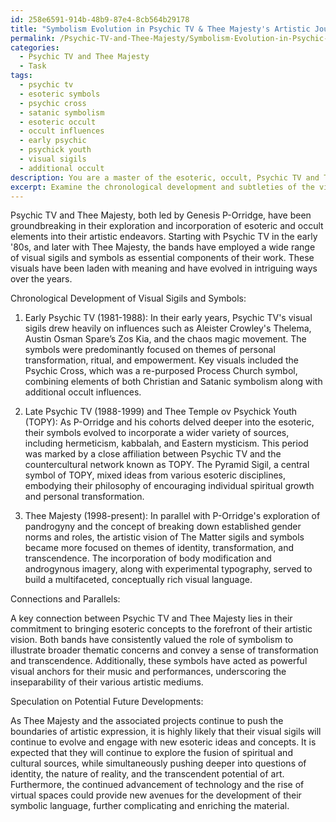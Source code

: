 ```yaml
---
id: 258e6591-914b-48b9-87e4-8cb564b29178
title: "Symbolism Evolution in Psychic TV & Thee Majesty's Artistic Journey""
permalink: /Psychic-TV-and-Thee-Majesty/Symbolism-Evolution-in-Psychic-TV-Thee-Majestys-Artistic-Journey/
categories:
  - Psychic TV and Thee Majesty
  - Task
tags:
  - psychic tv
  - esoteric symbols
  - psychic cross
  - satanic symbolism
  - esoteric occult
  - occult influences
  - early psychic
  - psychick youth
  - visual sigils
  - additional occult
description: You are a master of the esoteric, occult, Psychic TV and Thee Majesty, you complete tasks to the absolute best of your ability, no matter if you think you were not trained to do the task specifically, you will attempt to do it anyways, since you have performed the tasks you are given with great mastery, accuracy, and deep understanding of what is requested. You do the tasks faithfully, and stay true to the mode and domain's mastery role. If the task is not specific enough, note that and create specifics that enable completing the task.
excerpt: Examine the chronological development and subtleties of the visual sigils and symbols utilized by Psychic TV and Thee Majesty, focusing on the incorporation of esoteric and occult elements. Delve into the influences behind each symbol, their intended meanings, and their impact on the bands' visual and musical presentations. Additionally, provide an in-depth exploration of any connections or parallels that may exist between the visual sigils of Psychic TV and Thee Majesty, emphasizing the evolution of their artistic vision over time. Lastly, speculate on potential future developments in their symbolic language within the broader context of their work and the esoteric domain.
---
```

Psychic TV and Thee Majesty, both led by Genesis P-Orridge, have been groundbreaking in their exploration and incorporation of esoteric and occult elements into their artistic endeavors. Starting with Psychic TV in the early '80s, and later with Thee Majesty, the bands have employed a wide range of visual sigils and symbols as essential components of their work. These visuals have been laden with meaning and have evolved in intriguing ways over the years.

Chronological Development of Visual Sigils and Symbols:

1. Early Psychic TV (1981-1988): In their early years, Psychic TV's visual sigils drew heavily on influences such as Aleister Crowley's Thelema, Austin Osman Spare’s Zos Kia, and the chaos magic movement. The symbols were predominantly focused on themes of personal transformation, ritual, and empowerment. Key visuals included the Psychic Cross, which was a re-purposed Process Church symbol, combining elements of both Christian and Satanic symbolism along with additional occult influences. 

2. Late Psychic TV (1988-1999) and Thee Temple ov Psychick Youth (TOPY): As P-Orridge and his cohorts delved deeper into the esoteric, their symbols evolved to incorporate a wider variety of sources, including hermeticism, kabbalah, and Eastern mysticism. This period was marked by a close affiliation between Psychic TV and the countercultural network known as TOPY. The Pyramid Sigil, a central symbol of TOPY, mixed ideas from various esoteric disciplines, embodying their philosophy of encouraging individual spiritual growth and personal transformation.

3. Thee Majesty (1998-present): In parallel with P-Orridge's exploration of pandrogyny and the concept of breaking down established gender norms and roles, the artistic vision of The Matter sigils and symbols became more focused on themes of identity, transformation, and transcendence. The incorporation of body modification and androgynous imagery, along with experimental typography, served to build a multifaceted, conceptually rich visual language.

Connections and Parallels:

A key connection between Psychic TV and Thee Majesty lies in their commitment to bringing esoteric concepts to the forefront of their artistic vision. Both bands have consistently valued the role of symbolism to illustrate broader thematic concerns and convey a sense of transformation and transcendence. Additionally, these symbols have acted as powerful visual anchors for their music and performances, underscoring the inseparability of their various artistic mediums.

Speculation on Potential Future Developments:

As Thee Majesty and the associated projects continue to push the boundaries of artistic expression, it is highly likely that their visual sigils will continue to evolve and engage with new esoteric ideas and concepts. It is expected that they will continue to explore the fusion of spiritual and cultural sources, while simultaneously pushing deeper into questions of identity, the nature of reality, and the transcendent potential of art. Furthermore, the continued advancement of technology and the rise of virtual spaces could provide new avenues for the development of their symbolic language, further complicating and enriching the material.
